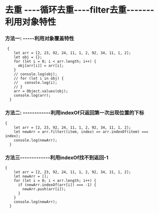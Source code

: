 # 去重 ----循环去重----filter去重-------利用对象特性
### 方法一: -----利用对象覆盖特性
	 {
	    let arr = [2, 23, 92, 24, 11, 1, 2, 92, 34, 11, 1, 2];
	    let obj = {};
	    for (let i = 0; i < arr.length; i++) {
	      obj[arr[i]] = arr[i];
	    }
	    // console.log(obj);
	    // for (let i in obj) {
	    //   console.log(i);
	    // }
	    arr = Object.values(obj);
	    console.log(arr);
	  }
### 方法二: ------------利用indexOf只返回第一次出现位置的下标
	{
	    let arr = [2, 23, 92, 24, 11, 1, 2, 92, 34, 11, 1, 2];
	    let newArr = arr.filter((item, index) => arr.indexOf(item) === index);
	    console.log(newArr);
	  }
### 方法三-------------利用indexOf找不到返回-1
	{
	    let arr = [2, 23, 92, 24, 11, 1, 2, 92, 34, 11, 1, 2];
	    let newArr = [];
	    for (let i = 0; i < arr.length; i++) {
	      if (newArr.indexOf(arr[i]) === -1) {
	        newArr.push(arr[i]);
	      }
	    }
	    console.log(newArr);
	  }